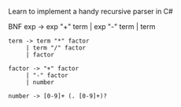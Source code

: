 Learn to implement a handy recursive parser in C#

BNF
    exp -> exp "+" term
         | exp "-" term
         | term

    term -> term "*" factor
         | term "/" factor
         | factor

    factor -> "+" factor
         | "-" factor
         | number

    number -> [0-9]+ (. [0-9]+)?